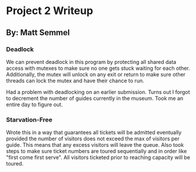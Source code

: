 # Project 2 Writeup
## By: Matt Semmel

### Deadlock
We can prevent deadlock in this program by protecting all shared data access with mutexes to make sure no one gets stuck waiting for each other. Additionally, the mutex will unlock on any exit or return to make sure other threads can lock the mutex and have their chance to run.

Had a problem with deadlocking on an earlier submission. Turns out I forgot to decrement the number of guides currently in the museum. Took me an entire day to figure out. 

### Starvation-Free
Wrote this in a way that guarantees all tickets will be admitted eventually provided the number of visitors does not exceed the max of visitors per guide. This means that any excess visitors will leave the queue. Also took steps to make sure ticket numbers are toured sequentially and in order like "first come first serve". All visitors ticketed prior to reaching capacity will be toured.
